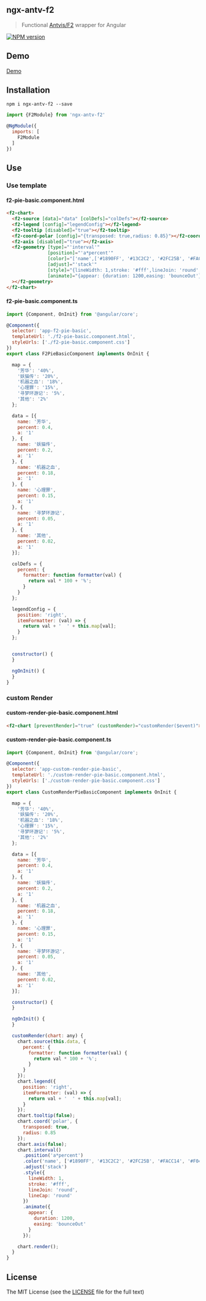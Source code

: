 ## ngx-antv-f2

> Functional [Antvis/F2](https://github.com/antvis/f2) wrapper for Angular 

[![NPM version](https://img.shields.io/npm/v/ngx-antv-f2.svg)](https://www.npmjs.com/package/ngx-antv-f2)


## Demo

[Demo](https://bnmixlqv.github.stackblitz.io)

## Installation

```
npm i ngx-antv-f2 --save
```

```javascript
import {F2Module} from 'ngx-antv-f2'

@NgModule({
  imports: [
    F2Module
  ]
})
```

## Use

### Use template

#### f2-pie-basic.component.html

```html
<f2-chart>
  <f2-source [data]="data" [colDefs]="colDefs"></f2-source>
  <f2-legend [config]="legendConfig"></f2-legend>
  <f2-tooltip [disabled]="true"></f2-tooltip>
  <f2-coord-polar [config]="{transposed: true,radius: 0.85}"></f2-coord-polar>
  <f2-axis [disabled]="true"></f2-axis>
  <f2-geometry [type]="'interval'"
               [position]="'a*percent'"
               [color]="['name',['#1890FF', '#13C2C2', '#2FC25B', '#FACC14', '#F04864', '#8543E0']]"
               [adjust]="'stack'"
               [style]="{lineWidth: 1,stroke: '#fff',lineJoin: 'round',lineCap: 'round'}"
               [animate]="{appear: {duration: 1200,easing: 'bounceOut'}}"
  ></f2-geometry>
</f2-chart>
```

#### f2-pie-basic.component.ts

```js
import {Component, OnInit} from '@angular/core';

@Component({
  selector: 'app-f2-pie-basic',
  templateUrl: './f2-pie-basic.component.html',
  styleUrls: ['./f2-pie-basic.component.css']
})
export class F2PieBasicComponent implements OnInit {

  map = {
    '芳华': '40%',
    '妖猫传': '20%',
    '机器之血': '18%',
    '心理罪': '15%',
    '寻梦环游记': '5%',
    '其他': '2%'
  };

  data = [{
    name: '芳华',
    percent: 0.4,
    a: '1'
  }, {
    name: '妖猫传',
    percent: 0.2,
    a: '1'
  }, {
    name: '机器之血',
    percent: 0.18,
    a: '1'
  }, {
    name: '心理罪',
    percent: 0.15,
    a: '1'
  }, {
    name: '寻梦环游记',
    percent: 0.05,
    a: '1'
  }, {
    name: '其他',
    percent: 0.02,
    a: '1'
  }];

  colDefs = {
    percent: {
      formatter: function formatter(val) {
        return val * 100 + '%';
      }
    }
  };

  legendConfig = {
    position: 'right',
    itemFormatter: (val) => {
      return val + '  ' + this.map[val];
    }
  };


  constructor() {
  }

  ngOnInit() {
  }
}
```

### custom Render

#### custom-render-pie-basic.component.html

```html
<f2-chart [preventRender]="true" (customRender)="customRender($event)"></f2-chart>
```

#### custom-render-pie-basic.component.ts

```js
import {Component, OnInit} from '@angular/core';

@Component({
  selector: 'app-custom-render-pie-basic',
  templateUrl: './custom-render-pie-basic.component.html',
  styleUrls: ['./custom-render-pie-basic.component.css']
})
export class CustomRenderPieBasicComponent implements OnInit {

  map = {
    '芳华': '40%',
    '妖猫传': '20%',
    '机器之血': '18%',
    '心理罪': '15%',
    '寻梦环游记': '5%',
    '其他': '2%'
  };

  data = [{
    name: '芳华',
    percent: 0.4,
    a: '1'
  }, {
    name: '妖猫传',
    percent: 0.2,
    a: '1'
  }, {
    name: '机器之血',
    percent: 0.18,
    a: '1'
  }, {
    name: '心理罪',
    percent: 0.15,
    a: '1'
  }, {
    name: '寻梦环游记',
    percent: 0.05,
    a: '1'
  }, {
    name: '其他',
    percent: 0.02,
    a: '1'
  }];

  constructor() {
  }

  ngOnInit() {
  }

  customRender(chart: any) {
    chart.source(this.data, {
      percent: {
        formatter: function formatter(val) {
          return val * 100 + '%';
        }
      }
    });
    chart.legend({
      position: 'right',
      itemFormatter: (val) => {
        return val + '  ' + this.map[val];
      }
    });
    chart.tooltip(false);
    chart.coord('polar', {
      transposed: true,
      radius: 0.85
    });
    chart.axis(false);
    chart.interval()
      .position('a*percent')
      .color('name', ['#1890FF', '#13C2C2', '#2FC25B', '#FACC14', '#F04864', '#8543E0'])
      .adjust('stack')
      .style({
        lineWidth: 1,
        stroke: '#fff',
        lineJoin: 'round',
        lineCap: 'round'
      })
      .animate({
        appear: {
          duration: 1200,
          easing: 'bounceOut'
        }
      });

    chart.render();
  }
}
```




## License

The MIT License (see the [LICENSE](https://github.com/CK110/ngx-antv-f2/blob/master/LICENSE) file for the full text)
